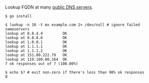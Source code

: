 Lookup FQDN at many [public DNS servers](https://public-dns.info/nameservers.txt).

```
$ go install

$ lookup -n 10 -t mx example.com 2> /dev/null # ignore failed nameservers
lookup at 8.8.4.4         OK
lookup at 8.8.8.8         OK
lookup at 1.0.0.1         OK
lookup at 1.1.1.1         OK
lookup at 1.1.1.2         OK
lookup at 151.80.222.79   OK
lookup at 119.160.80.164  OK
7 ok responses out of 7 (100.00%)

$ echo $? # exit non-zero if there's less than 90% ok responses
0
```